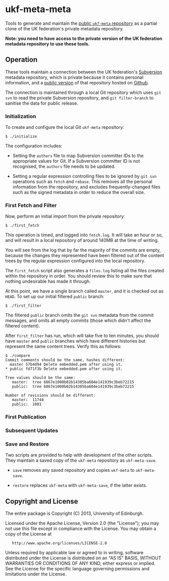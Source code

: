 # ukf-meta-meta

Tools to generate and maintain the
[public `ukf-meta` repository](https://github.com/ukf/ukf-meta) as
a partial clone of the UK federation's private metadata repository.

**Note: you need to have access to the private version of the
UK federation metadata repository to use these tools.**

## Operation

These tools maintain a connection between the UK federation's
[Subversion](http://subversion.apache.org) metadata repository, which is
private because it contains personal information, and a
[public version](https://github.com/ukf/ukf-meta) of that repository hosted
on [Github](https://github.com/).

The connection is maintained through a local Git repository which uses
`git svn` to read the private Subversion repository, and `git filter-branch`
to sanitise the data for public release.

### Initialization

To create and configure the local Git `ukf-meta` repository:

    $ ./initialize

The configuration includes:

* Setting the `authors` file to map Subversion committer IDs to the
appropriate values for Git. If a Subversion committer ID is not
recognised, the `authors` file needs to be updated.

* Setting a regular expression controlling files to be ignored by
`git svn` operations such as `fetch` and `rebase`. This removes
all the personal information from the repository, and excludes
frequently-changed files such as the signed metadata in order to
reduce the overall size.

### First Fetch and Filter

Now, perform an initial import from the private repository:

    $ ./first_fetch

This operation is timed, and logged into `fetch.log`. It will take an
hour or so, and will result in a local repository of around 140MB at the
time of writing.

You will see from the log that by far the majority of the commits are empty,
because the changes they represented have been filtered out of the content trees by
the regular expression configured into the local repository.

The `first_fetch` script also generates a `files.log` listing all the
files created within the repository in order. You should review this to
make sure that nothing undesirable has made it through.

At this point, we have a single branch called `master`, and it is checked
out as `HEAD`. To set up our initial filtered `public` branch:

    $ ./first_filter

The filtered `public` branch omits the `git svn` metadata from the commit messages, and
omits all empty commits (those which didn't affect the filtered content).

After `first_filter` has run, which will take five to ten minutes, you should have `master`
and `public` branches which have different histories but represent the same content trees.
Verify this as follows:

    $ ./compare
    Commit comments should be the same, hashes different:
      master 57b4d94 Delete embedded.pem after using it.
    * public fd71f3b Delete embedded.pem after using it.

    Tree values should be the same:
       master:  tree 6867e1000b02b14305ba604e141939c3beb72215
       public:  tree 6867e1000b02b14305ba604e141939c3beb72215

    Number of revisions should be different:
       master:  11744
       public:  1081


### First Publication

### Subsequent Updates

### Save and Restore

Two scripts are provided to help with development of the other scripts. They maintain
a saved copy of the `ukf-meta` repository as `ukf-meta-save`.

* `save` removes any saved repository and copies `ukf-meta` to `ukf-meta-save`.

* `restore` replaces `ukf-meta` with `ukf-meta-save`, if the latter exists.

## Copyright and License

The entire package is Copyright (C) 2013, University of Edinburgh.

Licensed under the Apache License, Version 2.0 (the "License");
you may not use this file except in compliance with the License.
You may obtain a copy of the License at

       http://www.apache.org/licenses/LICENSE-2.0

Unless required by applicable law or agreed to in writing, software
distributed under the License is distributed on an "AS IS" BASIS,
WITHOUT WARRANTIES OR CONDITIONS OF ANY KIND, either express or implied.
See the License for the specific language governing permissions and
limitations under the License.
